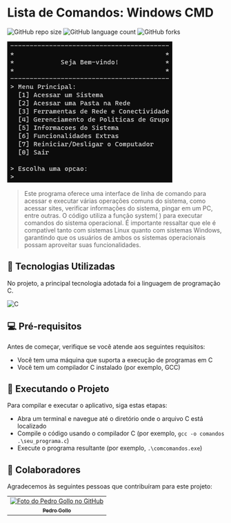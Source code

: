 # Lista de Comandos: Windows CMD

![GitHub repo size](https://img.shields.io/github/repo-size/pbgollo/comandos-cmd?style=for-the-badge)
![GitHub language count](https://img.shields.io/github/languages/count/pbgollo/comandos-cmd?style=for-the-badge)
![GitHub forks](https://img.shields.io/github/forks/pbgollo/comandos-cmd?style=for-the-badge)

<img src="imagem.png" alt="Exemplo imagem">

> Este programa oferece uma interface de linha de comando para acessar e executar várias operações comuns do sistema, como acessar sites, verificar informações do sistema, pingar em um PC, entre outras. O código utiliza a função system( ) para executar comandos do sistema operacional. É importante ressaltar que ele é compatível tanto com sistemas Linux quanto com sistemas Windows, garantindo que os usuários de ambos os sistemas operacionais possam aproveitar suas funcionalidades.

## 🔧 Tecnologias Utilizadas

No projeto, a principal tecnologia adotada foi a linguagem de programação C.

![C](https://img.shields.io/badge/c-%2300599C.svg?style=for-the-badge&logo=c&logoColor=white)

## 💻 Pré-requisitos

Antes de começar, verifique se você atende aos seguintes requisitos:

- Você tem uma máquina que suporta a execução de programas em C
- Você tem um compilador C instalado (por exemplo, GCC)

## 🚀 Executando o Projeto

Para compilar e executar o aplicativo, siga estas etapas:

- Abra um terminal e navegue até o diretório onde o arquivo C está localizado
- Compile o código usando o compilador C (por exemplo, `gcc -o comandos .\seu_programa.c`)
- Execute o programa resultante (por exemplo, `.\comcomandos.exe`)

## 🤝 Colaboradores

Agradecemos às seguintes pessoas que contribuíram para este projeto:

<table>
  <tr>
    <td align="center">
      <a href="https://github.com/pbgollo" title="Perfil do Pedro Gollo no GitHub">
        <img src="https://avatars.githubusercontent.com/u/130512644" width="100px;" alt="Foto do Pedro Gollo no GitHub"/><br>
        <sub>
          <b>Pedro Gollo</b>
        </sub>
      </a>
    </td>
  </tr>
</table>
